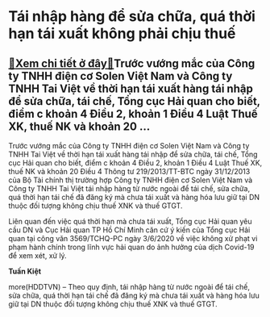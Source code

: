 Tái nhập hàng để sửa chữa, quá thời hạn tái xuất không phải chịu thuế
=====================================================================

[:gift:Xem chi tiết ở đây:gift:](https://hddtvn.com/tai-nhap-hang-de-sua-chua-qua-thoi-han-tai-xuat-khong-phai-chiu-thue/)Trước vướng mắc của Công ty TNHH điện cơ Solen Việt Nam và Công ty TNHH Tai Việt về thời hạn tái xuất hàng tái nhập để sửa chữa, tái chế, Tổng cục Hải quan cho biết, điểm c khoản 4 Điều 2, khoản 1 Điều 4 Luật Thuế XK, thuế NK và khoản 20 …
-----------------------------------------------------------------------------------------------------------------------------------------------------------------------------------------------------------------------------------------------


Trước vướng mắc của Công ty TNHH điện cơ Solen Việt Nam và Công ty TNHH Tai Việt về thời hạn tái xuất hàng tái nhập để sửa chữa, tái chế, Tổng cục Hải quan cho biết, điểm c khoản 4 Điều 2, khoản 1 Điều 4 Luật Thuế XK, thuế NK và khoản 20 Điều 4 Thông tư 219/2013/TT-BTC ngày 31/12/2013 của Bộ Tài chính thị trường hợp Công ty TNHH điện cơ Solen Việt Nam và Công ty TNHH Tai Việt tái nhập hàng từ nước ngoài để tái chế, sửa chữa, quá thời hạn tái chế đã đăng ký mà chưa tái xuất và hàng hóa lưu giữ tại DN thuộc đối tượng không chịu thuế XNK và thuế GTGT.


Liên quan đến việc quá thời hạn mà chưa tái xuất, Tổng cục Hải quan yêu cầu DN và Cục Hải quan TP Hồ Chí Minh căn cứ ý kiến của Tổng cục Hải quan tại công văn 3569/TCHQ-PC ngày 3/6/2020 về việc không xử phạt vi phạm hành chính trong lĩnh vực hải quan do ảnh hưởng của dịch Covid-19 để xem xét, xử lý.




**Tuấn Kiệt**



more(HDDTVN) – Theo quy định, tái nhập hàng từ nước ngoài để tái chế, sửa chữa, quá thời hạn tái chế đã đăng ký mà chưa tái xuất và hàng hóa lưu giữ tại DN thuộc đối tượng không chịu thuế XNK và thuế GTGT.

